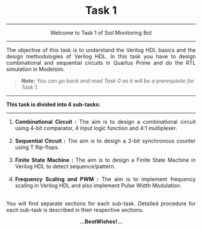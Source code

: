 <!-- <center><img src="http://mooc.e-yantra.org/img/eYantra_logo.svg" alt="e-yantra_logo" style="scale:75%;" /></center> -->

<style>
.back{
	position: fixed;
	width: 250px;
	height: 250px;
	top: 50%;
	left: 50%;
    margin-top: auto; 
    margin-left: auto; 
	opacity: 0.15;
    z-index: -1;
	}
</style>
<!-- <img src="http://mooc.e-yantra.org/img/EyantraLogoMini.png" class="back"> -->

<center><h1>Task 1</h1></center>

***
<center>Welcome to Task 1 of Soil Monitoring Bot</center>

***

<div align="justify" class="main">The objective of this task is to understand the Verilog HDL basics and the design methodologies of Verilog HDL. In this task you have to design combinational and sequential circuits in Quartus Prime and do the RTL simulation in Modelsim.</div>


> *__Note:__ You can go back and read Task 0 as it will be a prerequisite for Task 1.* 

<hr>
<b>This task is divided into 4 sub-tasks:</b>

<hr>

<ol>
<li><div align="justify" class="main"><b>Combinational Circuit :</b> The aim is to design a combinational circuit using 4-bit comparator, 4 input logic function and 4:1 multiplexer.</div></li><br>
<li><div align="justify" class="main"><b>Sequential Circuit :</b> The aim is to design a 3-bit synchronous counter using T flip-flops.</div></li><br>
<li><div align="justify" class="main"><b>Finite State Machine :</b> The aim is to design a Finite State Machine in Verilog HDL to detect sequence/pattern.</div></li><br>
<li><div align="justify" class="main"><b>Frequency Scaling and PWM :</b> The aim is to implement frequency scaling in Verilog HDL and also implement Pulse Width Modulation.</div></li><br>
</ol>



<p align="justify" class="main">You will find separate sections for each sub-task. Detailed procedure for each sub-task is described in their respective sections. </p>

<p align=center><b>…BestWishes!…</b></p>


















